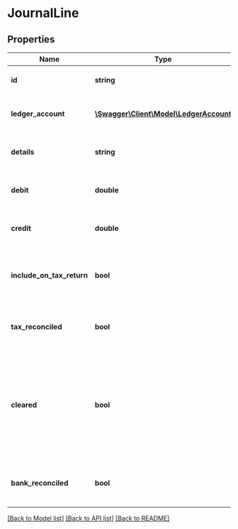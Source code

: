 # JournalLine

## Properties
Name | Type | Description | Notes
------------ | ------------- | ------------- | -------------
**id** | **string** | The unique identifier for the item | [optional] 
**ledger_account** | [**\Swagger\Client\Model\LedgerAccount**](LedgerAccount.md) | The ledger account of the journal line | [optional] 
**details** | **string** | A description of the journal line | [optional] 
**debit** | **double** | The debit amount of the journal line | [optional] 
**credit** | **double** | The credit amount of the journal line | [optional] 
**include_on_tax_return** | **bool** | Indicates whether the journal line should affect the tax return | [optional] 
**tax_reconciled** | **bool** | Indicates if the journal line is tax reconciled or not. | [optional] 
**cleared** | **bool** | Indicates if the journal line is cleared or not.  Will be true when a journal item has been matched with a bank feed or statement. | [optional] 
**bank_reconciled** | **bool** | Indicates if the journal line is bank reconciled or not. | [optional] 

[[Back to Model list]](../README.md#documentation-for-models) [[Back to API list]](../README.md#documentation-for-api-endpoints) [[Back to README]](../README.md)



